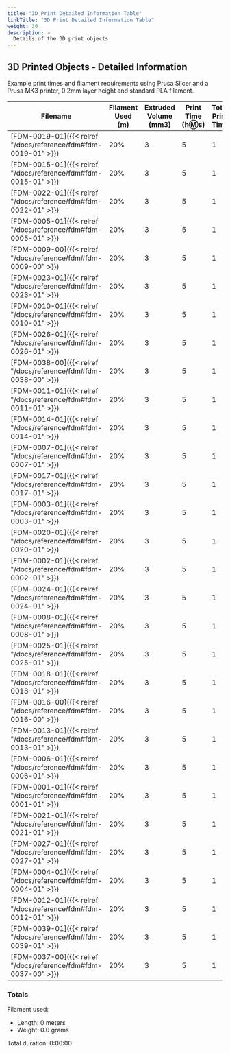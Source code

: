 ```yaml
---
title: "3D Print Detailed Information Table"
linkTitle: "3D Print Detailed Information Table"
weight: 30
description: >
  Details of the 3D print objects
---
```


## 3D Printed Objects - Detailed Information
Example print times and filament requirements using Prusa Slicer and a Prusa MK3 printer, 0.2mm layer height and standard PLA filament.

|Filename|Filament Used (m)|Extruded Volume (mm3)|Print Time (h:m:s)|Total Print Time|Fill Density|Perimeters|Top/Bottom Solid Layers|Quantity Required|
|--------|--------|--------|--------|--------|--------|--------|--------|--------|
|[FDM-0019-01]({{< relref "/docs/reference/fdm#fdm-0019-01" >}})|20%|3|5|1|
|[FDM-0015-01]({{< relref "/docs/reference/fdm#fdm-0015-01" >}})|20%|3|5|1|
|[FDM-0022-01]({{< relref "/docs/reference/fdm#fdm-0022-01" >}})|20%|3|5|1|
|[FDM-0005-01]({{< relref "/docs/reference/fdm#fdm-0005-01" >}})|20%|3|5|1|
|[FDM-0009-00]({{< relref "/docs/reference/fdm#fdm-0009-00" >}})|20%|3|5|1|
|[FDM-0023-01]({{< relref "/docs/reference/fdm#fdm-0023-01" >}})|20%|3|5|1|
|[FDM-0010-01]({{< relref "/docs/reference/fdm#fdm-0010-01" >}})|20%|3|5|1|
|[FDM-0026-01]({{< relref "/docs/reference/fdm#fdm-0026-01" >}})|20%|3|5|1|
|[FDM-0038-00]({{< relref "/docs/reference/fdm#fdm-0038-00" >}})|20%|3|5|1|
|[FDM-0011-01]({{< relref "/docs/reference/fdm#fdm-0011-01" >}})|20%|3|5|1|
|[FDM-0014-01]({{< relref "/docs/reference/fdm#fdm-0014-01" >}})|20%|3|5|1|
|[FDM-0007-01]({{< relref "/docs/reference/fdm#fdm-0007-01" >}})|20%|3|5|1|
|[FDM-0017-01]({{< relref "/docs/reference/fdm#fdm-0017-01" >}})|20%|3|5|1|
|[FDM-0003-01]({{< relref "/docs/reference/fdm#fdm-0003-01" >}})|20%|3|5|1|
|[FDM-0020-01]({{< relref "/docs/reference/fdm#fdm-0020-01" >}})|20%|3|5|1|
|[FDM-0002-01]({{< relref "/docs/reference/fdm#fdm-0002-01" >}})|20%|3|5|1|
|[FDM-0024-01]({{< relref "/docs/reference/fdm#fdm-0024-01" >}})|20%|3|5|1|
|[FDM-0008-01]({{< relref "/docs/reference/fdm#fdm-0008-01" >}})|20%|3|5|1|
|[FDM-0025-01]({{< relref "/docs/reference/fdm#fdm-0025-01" >}})|20%|3|5|1|
|[FDM-0018-01]({{< relref "/docs/reference/fdm#fdm-0018-01" >}})|20%|3|5|1|
|[FDM-0016-00]({{< relref "/docs/reference/fdm#fdm-0016-00" >}})|20%|3|5|1|
|[FDM-0013-01]({{< relref "/docs/reference/fdm#fdm-0013-01" >}})|20%|3|5|1|
|[FDM-0006-01]({{< relref "/docs/reference/fdm#fdm-0006-01" >}})|20%|3|5|1|
|[FDM-0001-01]({{< relref "/docs/reference/fdm#fdm-0001-01" >}})|20%|3|5|1|
|[FDM-0021-01]({{< relref "/docs/reference/fdm#fdm-0021-01" >}})|20%|3|5|1|
|[FDM-0027-01]({{< relref "/docs/reference/fdm#fdm-0027-01" >}})|20%|3|5|1|
|[FDM-0004-01]({{< relref "/docs/reference/fdm#fdm-0004-01" >}})|20%|3|5|1|
|[FDM-0012-01]({{< relref "/docs/reference/fdm#fdm-0012-01" >}})|20%|3|5|1|
|[FDM-0039-01]({{< relref "/docs/reference/fdm#fdm-0039-01" >}})|20%|3|5|1|
|[FDM-0037-00]({{< relref "/docs/reference/fdm#fdm-0037-00" >}})|20%|3|5|1|


### Totals
Filament used:
- Length: 0 meters
- Weight: 0.0 grams

Total duration: 0:00:00


